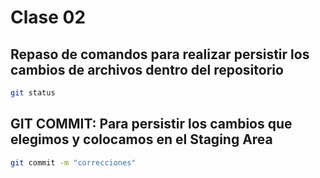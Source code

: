 # Clase 02

## Repaso de comandos para realizar persistir los cambios de archivos dentro del repositorio

```sh
git status
```

## GIT COMMIT: Para persistir los cambios que elegimos y colocamos en el Staging Area

```sh
git commit -m "correcciones"
```

